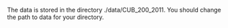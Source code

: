 The data is stored in the directory ./data/CUB_200_2011.
You should change the path to data for your directory.
